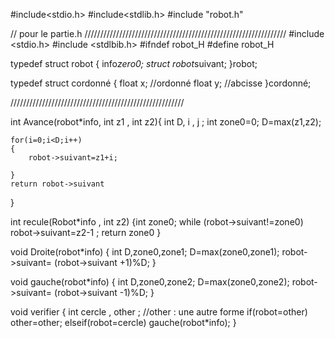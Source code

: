 #include<stdio.h>
#include<stdlib.h>
#include "robot.h"

// pour le partie.h ////////////////////////////////////////////////////////////////
#include <stdio.h>
#include <stdlbib.h>
#ifndef robot_H
#define robot_H


typedef struct robot
{
    info*zero0;
    struct robot*suivant;
}robot;

typedef struct cordonné
{
    float x; //ordonné
    float y; //abcisse
}cordonné;


///////////////////////////////////////////////////////
 

int Avance(robot*info, int z1 , int z2){
	int D, i , j ; 
	int zone0=0;
	D=max(z1,z2);
	
	for(i=0;i<D;i++)
	{
		robot->suivant=z1+i;
		
	}
	return robot->suivant
    	
}		
	
int recule(Robot*info , int z2)
{int zone0;
 while (robot->suivant!=zone0)
    robot->suivant=z2-1 ;
  return zone0
}

void Droite(robot*info)
{ int D,zone0,zone1;
  D=max(zone0,zone1);
  robot->suivant= (robot->suivant +1)%D;
}


void gauche(robot*info)
{ int D,zone0,zone2;
  D=max(zone0,zone2);
  robot->suivant= (robot->suivant -1)%D;
}
	
void verifier
{ int cercle , other ; //other : une autre forme
  if(robot=other)
   other=other;
  elseif(robot=cercle)
   gauche(robot*info);
 }
 
